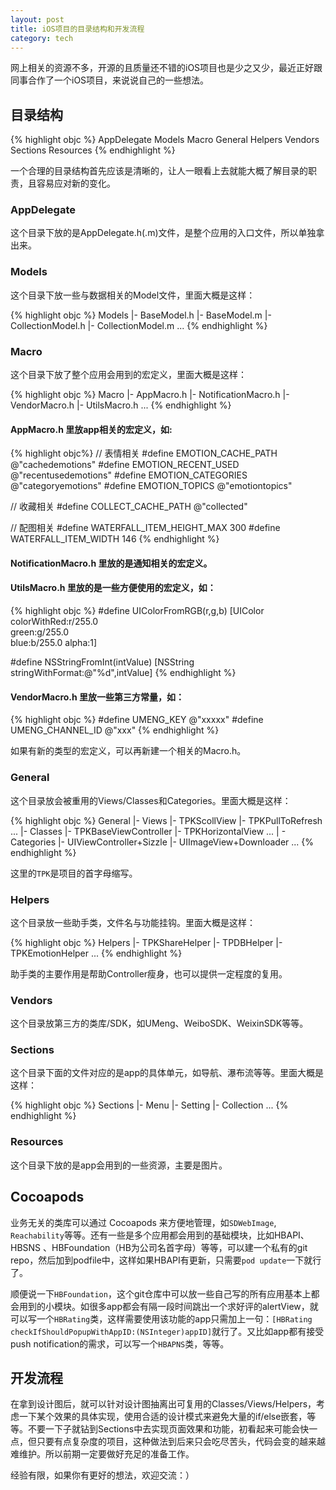 ```yaml
---
layout: post
title: iOS项目的目录结构和开发流程
category: tech
---
```


网上相关的资源不多，开源的且质量还不错的iOS项目也是少之又少，最近正好跟同事合作了一个iOS项目，来说说自己的一些想法。

## 目录结构

{% highlight objc %}
AppDelegate
Models
Macro
General
Helpers
Vendors
Sections
Resources
{% endhighlight %}

一个合理的目录结构首先应该是清晰的，让人一眼看上去就能大概了解目录的职责，且容易应对新的变化。

### AppDelegate
这个目录下放的是AppDelegate.h(.m)文件，是整个应用的入口文件，所以单独拿出来。

### Models
这个目录下放一些与数据相关的Model文件，里面大概是这样：

{% highlight objc %}
Models
	|- BaseModel.h
	|- BaseModel.m
	|- CollectionModel.h
	|- CollectionModel.m
	...
{% endhighlight %}

### Macro
这个目录下放了整个应用会用到的宏定义，里面大概是这样：

{% highlight objc %}
Macro
	|- AppMacro.h
	|- NotificationMacro.h
	|- VendorMacro.h
	|- UtilsMacro.h
	...
{% endhighlight %}

#### AppMacro.h 里放app相关的宏定义，如:

{% highlight objc%}
// 表情相关
#define EMOTION_CACHE_PATH @"cachedemotions"
#define EMOTION_RECENT_USED @"recentusedemotions"
#define EMOTION_CATEGORIES @"categoryemotions"
#define EMOTION_TOPICS @"emotiontopics"

// 收藏相关
#define COLLECT_CACHE_PATH @"collected"

// 配图相关
#define WATERFALL_ITEM_HEIGHT_MAX 300
#define WATERFALL_ITEM_WIDTH 146
{% endhighlight %}

#### NotificationMacro.h 里放的是通知相关的宏定义。

#### UtilsMacro.h 里放的是一些方便使用的宏定义，如：

{% highlight objc %}
#define UIColorFromRGB(r,g,b) [UIColor \
colorWithRed:r/255.0 \
green:g/255.0 \
blue:b/255.0 alpha:1]

#define NSStringFromInt(intValue) [NSString stringWithFormat:@"%d",intValue]
{% endhighlight %}

#### VendorMacro.h 里放一些第三方常量，如：

{% highlight objc %}
#define UMENG_KEY @"xxxxx"
#define UMENG_CHANNEL_ID @"xxx"
{% endhighlight %}

如果有新的类型的宏定义，可以再新建一个相关的Macro.h。

### General

这个目录放会被重用的Views/Classes和Categories。里面大概是这样：

{% highlight objc %}
General
	|- Views
		|- TPKScollView
		|- TPKPullToRefresh
		...
	|- Classes
		|- TPKBaseViewController
		|- TPKHorizontalView
		...
	| - Categories
		|- UIViewController+Sizzle
		|- UIImageView+Downloader
		...
{% endhighlight %}

这里的`TPK`是项目的首字母缩写。

### Helpers

这个目录放一些助手类，文件名与功能挂钩。里面大概是这样：

{% highlight objc %}
Helpers
	|- TPKShareHelper
	|- TPDBHelper
	|- TPKEmotionHelper
	...
{% endhighlight %}

助手类的主要作用是帮助Controller瘦身，也可以提供一定程度的复用。

### Vendors

这个目录放第三方的类库/SDK，如UMeng、WeiboSDK、WeixinSDK等等。

### Sections

这个目录下面的文件对应的是app的具体单元，如导航、瀑布流等等。里面大概是这样：

{% highlight objc %}
Sections
	|- Menu
	|- Setting
	|- Collection
	...
{% endhighlight %}

### Resources

这个目录下放的是app会用到的一些资源，主要是图片。

## Cocoapods

业务无关的类库可以通过 Cocoapods 来方便地管理，如`SDWebImage`, `Reachability`等等。还有一些是多个应用都会用到的基础模块，比如HBAPI、HBSNS 、HBFoundation（HB为公司名首字母）等等，可以建一个私有的git repo，然后加到podfile中，这样如果HBAPI有更新，只需要`pod update`一下就行了。

顺便说一下`HBFoundation`，这个git仓库中可以放一些自己写的所有应用基本上都会用到的小模块。如很多app都会有隔一段时间跳出一个求好评的alertView，就可以写一个`HBRating`类，这样需要使用该功能的app只需加上一句：`[HBRating checkIfShouldPopupWithAppID:(NSInteger)appID]`就行了。又比如app都有接受push notification的需求，可以写一个`HBAPNS`类，等等。

## 开发流程

在拿到设计图后，就可以针对设计图抽离出可复用的Classes/Views/Helpers，考虑一下某个效果的具体实现，使用合适的设计模式来避免大量的if/else嵌套，等等。不要一下子就钻到Sections中去实现页面效果和功能，初看起来可能会快一点，但只要有点复杂度的项目，这种做法到后来只会吃尽苦头，代码会变的越来越难维护。所以前期一定要做好充足的准备工作。

经验有限，如果你有更好的想法，欢迎交流：）
